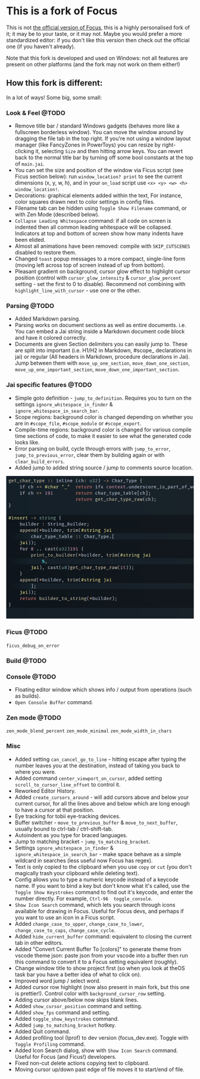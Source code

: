 # This is a fork of Focus

This is not [the official version of Focus](https://github.com/focus-editor/focus/), this is a highly personalised fork of it; it may be to your taste, or it may not.  Maybe you would prefer a more standardized editor: if you don't like this version then check out the official one (if you haven't already).

Note that this fork is developed and used on Windows: not all features are present on other platforms (and the fork may not work on them either!)

## How this fork is different:

In a lot of ways! Some big, some small:

### Look & Feel @TODO
* Remove title bar / standard Windows gadgets (behaves more like a fullscreen borderless window).  You can move the window around by dragging the file tab in the top right.  If you're not using a window layout manager (like FancyZones in PowerToys) you can resize by right-clicking it, selecting `Size` and then hitting arrow keys. You can revert back to the normal title bar by turning off some bool constants at the top of `main.jai`.
* You can set the size and position of the window via Ficus script (see Ficus section below): run `window_location? print` to see the current dimensions (x, y, w, h), and in your `on_load` script use `<x> <y> <w> <h> window_location!`.
* Decorations: graphical elements added within the text, For instance, color squares drawn next to color settings in config files.
* Filename tab can be hidden using `Toggle Show Filename` command, or with Zen Mode (described below).
* `Collapse Leading Whitespace` command: if all code on screen is indented then all common leading whitespace will be collapsed.  Indicators at top and bottom of screen show how many indents have been elided.
* Almost all animations have been removed: compile with `SKIP_CUTSCENES` disabled to restore them.
* Changed `toast` popup messages to a more compact, single-line form (moving left across top of screen instead of up from bottom).
* Pleasant gradient on background, cursor glow effect to highlight cursor position (control with `cursor_glow_intensity` & `cursor_glow_percent` setting - set the first to 0 to disable).  Recommend not combining with `highlight_line_with_cursor` - use one or the other.

### Parsing @TODO
* Added Markdown parsing.
* Parsing works on document sections as well as entire documents. i.e. You can embed a Jai string inside a Markdown document code block and have it colored correctly.
* Documents are given Section delimiters you can easily jump to. These are split into important (i.e. H1/H2 in Markdown, #scope_ declarations in jai) or regular (All headers in Markdown, procedure declarations in Jai).  Jump between them with `move_up_one_section`, `move_down_one_section`, `move_up_one_important_section`, `move_down_one_important_section`.

### Jai specific features @TODO
* Simple goto definition - `jump_to_definition`. Requires you to turn on the settings `ignore_whitespace_in_finder` & `ignore_whitespace_in_search_bar`.
* Scope regions: background color is changed depending on whether you are in `#scope_file`, `#scope_module` or `#scope_export`.
* Compile-time regions: background color is changed for various compile time sections of code, to make it easier to see what the generated code looks like.
* Error parsing on build, cycle through errors with `jump_to_error`, `jump_to_previous_error`, clear them by building again or with `clear_build_errors`.
* Added jump to added string source / jump to comments source location.

![Compile-time code regions](images/compile_time_region.png)

### Ficus @TODO
`ficus_debug_on_error`

### Build @TODO

### Console @TODO
* Floating editor window which shows info / output from operations (such as builds).
* `Open Console Buffer` command.

### Zen mode @TODO
`zen_mode_blend_percent`
`zen_mode_minimal`
`zen_mode_width_in_chars`

### Misc
* Added setting `can_cancel_go_to_line` - hitting escape after typing the number leaves you at the destination, instead of taking you back to where you were.
* Added command `center_viewport_on_cursor`, added setting `scroll_to_cursor_line_offset` to control it.
* Reworked Editor History.
* Added `create_cursors_around` - will add cursors above and below your current cursor, for all the lines above and below which are long enough to have a cursor at that position.
* Eye tracking for tobii eye-tracking devices.
* Buffer switcher - `move_to_previous_buffer` & `move_to_next_buffer`, usually bound to ctrl-tab / ctrl-shift-tab.
* Autoindent as you type for braced languages.
* Jump to matching bracket - `jump_to_matching_bracket`.
* Settings `ignore_whitespace_in_finder` & `ignore_whitespace_in_search_bar` - make space behave as a simple wildcard in searches (less useful now Focus has regex).
* Text is only copied to the clipboard when you use `copy` or `cut` (you don't magically trash your clipboard while deleting text).
* Config allows you to type a numeric keycode instead of a keycode name.  If you want to bind a key but don't know what it's called, use the `Toggle Show Keystrokes` command to find out it's keycode, and enter the number directly. For example, `Ctrl-96  toggle_console`.
* `Show Icon Search` command, which lets you search through icons available for drawing in Focus.  Useful for Focus devs, and perhaps if you want to use an icon in a Ficus script.
* Added `change_case_to_upper`, `change_case_to_lower`, `change_case_to_caps`, `change_case_cycle`.
* Added `hide_current_buffer` command: equivalent to closing the current tab in other editors.
* Added "Convert Current Buffer To [colors]" to generate theme from vscode theme json: paste json from your vscode into a buffer then run this command to convert it to a Focus setting equivalent (roughly).
* Change window title to show project first (so when you look at theOS task bar you have a better idea of what to click on).
* Improved word jump / select word.
* Added cursor row highlight (now also present in main fork, but this one is prettier!).  Control color with `background_cursor_row` setting.
* Adding cursor above/below now skips blank lines.
* Added `show_cursor_position` command and setting.
* Added `show_fps` command and setting.
* Added `toggle_show_keystrokes` command.
* Added `jump_to_matching_bracket` hotkey.
* Added Quit command.
* Added profiling tool (Iprof) to dev version (focus_dev.exe). Toggle with `Toggle Profiling` command.
* Added Icon Search dialog, show with `Show Icon Search` command. Useful for Focus (and Ficus!) developers.
* Fixed non-cut delete actions copying text to clipboard.
* Moving cursor up/down past edge of file moves it to start/end of file.
